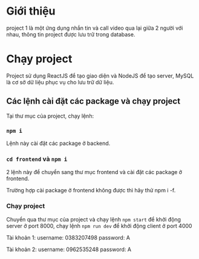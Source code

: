 # Giới thiệu

project 1 là một ứng dụng nhắn tin và call video qua lại giữa 2 người với nhau, thông tin project được lưu trữ trong database.

# Chạy project

Project sử dụng ReactJS để tạo giao diện và NodeJS để tạo server, MySQL là cơ sở dữ liệu phục vụ cho lưu trữ dữ liệu.

## Các lệnh cài đặt các package và chạy project

Tại thư mục của project, chạy lệnh:

### `npm i`

Lệnh này cài đặt các package ở backend.

### `cd frontend` và `npm i`
2 lệnh này để chuyển sang thư mục frontend và cài đặt các package ở frontend.

Trường hợp cài package ở frontend không được thì hãy thử npm i -f.

### Chạy project
Chuyển qua thư mục của project và chạy lệnh `npm start` để khởi động server ở port 8000, chạy lệnh `npm run dev` để khởi động client ở port 4000

Tài khoản 1:
username: 0383207498
password: A

Tài khoản 2:
username: 0962535248
password: A
